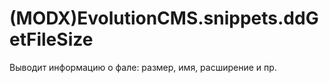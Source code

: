 # (MODX)EvolutionCMS.snippets.ddGetFileSize
Выводит информацию о фале: размер, имя, расширение и пр.